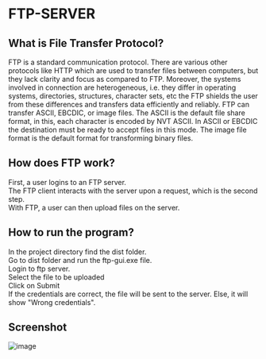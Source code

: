 # FTP-SERVER
## What is File Transfer Protocol?
FTP is a standard communication protocol. There are various other protocols like HTTP which are used to transfer files between computers, but they lack clarity and focus as compared to FTP. Moreover, the systems involved in connection are heterogeneous, i.e. they differ in operating systems, directories, structures, character sets, etc the FTP shields the user from these differences and transfers data efficiently and reliably. FTP can transfer ASCII, EBCDIC, or image files. The ASCII is the default file share format, in this, each character is encoded by NVT ASCII. In ASCII or EBCDIC the destination must be ready to accept files in this mode. The image file format is the default format for transforming binary files.

## How does FTP work?
First, a user logins to an FTP server. <br>
The FTP client interacts with the server upon a request, which is the second step. <br>
With FTP, a user can then upload files on the server. <br>

## How to run the program?
In the project directory find the dist folder. <br>
Go to dist folder and run the ftp-gui.exe file. <br>
Login to ftp server. <br>
Select the file to be uploaded <br>
Click on Submit <br>
If the credentials are correct, the file will be sent to the server. Else, it will show "Wrong credentials". <br> 

## Screenshot<br>
![image](https://github.com/mehulbansal/FTP-SERVER/assets/83242719/6bef2cbe-8537-4fd5-9a1a-4f1b9afc4084)
